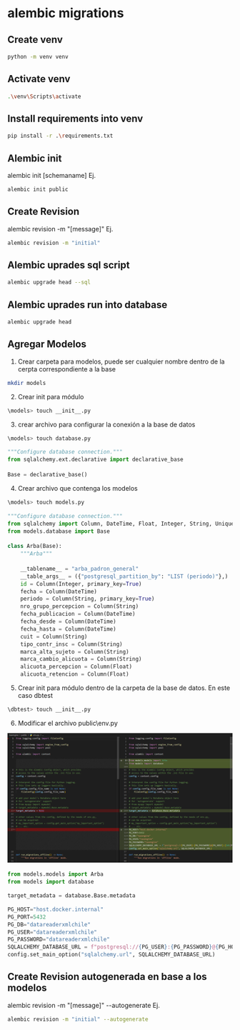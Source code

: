 # alembic migrations

## Create venv
```bash
python -m venv venv
```
## Activate venv

```bash
.\venv\Scripts\activate
```
## Install requirements into venv
```bash
pip install -r .\requirements.txt
```

## Alembic init
alembic init [schemaname]
Ej.
```bash
alembic init public 
```

## Create Revision
alembic revision -m "[message]"
Ej.
```bash
alembic revision -m "initial"
```

## Alembic uprades sql script
```bash
alembic upgrade head --sql
```

## Alembic uprades run into database
```bash
alembic upgrade head
```

## Agregar Modelos

1. Crear carpeta para modelos, puede ser cualquier nombre dentro de la cerpta correspondiente a la base
```bash
mkdir models
```
2. Crear init para módulo
```bash
\models> touch __init__.py
```
3. crear archivo para configurar la conexión a la base de datos
```bash
\models> touch database.py
```
```py
"""Configure database connection."""
from sqlalchemy.ext.declarative import declarative_base

Base = declarative_base()
```
4. Crear archivo que contenga los modelos
```bash
\models> touch models.py
```
```py
"""Configure database connection."""
from sqlalchemy import Column, DateTime, Float, Integer, String, UniqueConstraint, VARCHAR
from models.database import Base

class Arba(Base):
    """Arba"""

    __tablename__ = "arba_padron_general"
    __table_args__ = ({"postgresql_partition_by": "LIST (periodo)"},)
    id = Column(Integer, primary_key=True)
    fecha = Column(DateTime)
    periodo = Column(String, primary_key=True)
    nro_grupo_percepcion = Column(String)
    fecha_publicacion = Column(DateTime)
    fecha_desde = Column(DateTime)
    fecha_hasta = Column(DateTime)
    cuit = Column(String)
    tipo_contr_insc = Column(String)
    marca_alta_sujeto = Column(String)
    marca_cambio_alicuota = Column(String)
    alicuota_percepcion = Column(Float)
    alicuota_retencion = Column(Float)
```
5. Crear init para módulo dentro de la carpeta de la base de datos. En este caso dbtest
```bash
\dbtest> touch __init__.py  
```
6. Modificar el archivo public\env.py

<img src="_readme_images\database-public-env.py.png" />

```py
from models.models import Arba
from models import database
```

```py
target_metadata = database.Base.metadata
```

```py
PG_HOST="host.docker.internal"
PG_PORT=5432
PG_DB="datareaderxmlchile"
PG_USER="datareaderxmlchile"
PG_PASSWORD="datareaderxmlchile"
SQLALCHEMY_DATABASE_URL = f"postgresql://{PG_USER}:{PG_PASSWORD}@{PG_HOST}:{int(PG_PORT)}/{PG_DB}"
config.set_main_option("sqlalchemy.url", SQLALCHEMY_DATABASE_URL)
```

## Create Revision autogenerada en base a los modelos
alembic revision -m "[message]" --autogenerate
Ej.
```bash
alembic revision -m "initial" --autogenerate
```
